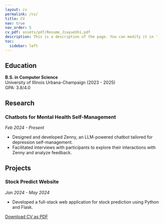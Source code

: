 ```yaml
---
layout: cv
permalink: /cv/
title: CV
nav: true
nav_order: 5
cv_pdf: assets/pdf/Resume_JiayueShi.pdf
description: This is a description of the page. You can modify it in '_pages/cv.md'. You can also change or remove the top pdf download button.
toc:
  sidebar: left
---
```


## Education

**B.S. in Computer Science**  
University of Illinois Urbana-Champaign (2023 - 2025)  
GPA: 3.8/4.0

## Research

### Chatbots for Mental Health Self-Management  
*Feb 2024 - Present*  
- Designed and developed Zenny, an LLM-powered chatbot tailored for depression self-management.
- Facilitated interviews with participants to explore their interactions with Zenny and analyze feedback.

## Projects

### Stock Predict Website  
*Jan 2024 - May 2024*  
- Developed a full-stack web application for stock prediction using Python and Flask.

[Download CV as PDF](assets/pdf/example_pdf.pdf)
